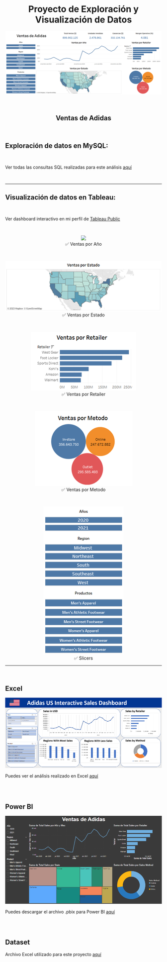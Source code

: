 <h1 align="center">Proyecto de Exploración y Visualización de Datos</h1>

<p align="center"><img src="screenshots\tableau_dashboard\tableau_dashboard.png"/></p> 

<br>

<h2 align="center">Ventas de Adidas</h2>

<br>

## Exploración de datos en MySQL:

<br>

Ver todas las consultas SQL realizadas para este análisis [aquí](consultas.sql)

<br>

---

## Visualización de datos en Tableau:

<br>

Ver dashboard interactivo en mi perfil de [Tableau Public](https://public.tableau.com/app/profile/cristiancampero/viz/VentasdeAdidas/Dashboard1)

<br>

<p align="center"><img src="screenshots\tableau_dashboard\ventas_por_año.png"/><br>✅ Ventas por Año</p> 

<br>

<p align="center"><img src="screenshots\tableau_dashboard\ventas_por_estado.png"/><br>✅ Ventas por Estado</p> 

<br>

<p align="center"><img src="screenshots\tableau_dashboard\ventas_por_retailer.png"/><br>✅ Ventas por Retailer</p> 

<br>

<p align="center"><img src="screenshots\tableau_dashboard\ventas_por_metodo.png"/><br>✅ Ventas por Metodo</p>

<br>

<p align="center"><img src="screenshots\tableau_dashboard\filtros.png"/><br>✅ Slicers</p> 

---

<br>

## Excel

<p align="center"><img src="screenshots\excel_dashboard\Adidas_Sales_Dashboard.png"/></p> 

Puedes ver el análisis realizado en Excel [aquí](analisis_de_datos_excel.md)


</br>
</br>


## Power BI

<p align="center"><img src="screenshots\powerbi_dashboard\power_bi_dashboard.png"/></p> 

Puedes descargar el archivo .pbix para Power BI [aquí](files/Ventas_de_Adidas.pbix)

</br>
</br>


## Dataset

Archivo Excel utilizado para este proyecto [aquí](files/Adidas_Sales.xlsx)
